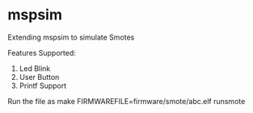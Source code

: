 mspsim
======

Extending mspsim to simulate Smotes

Features Supported:

1. Led Blink
2. User Button
3. Printf Support


Run the file as make FIRMWAREFILE=firmware/smote/abc.elf runsmote
